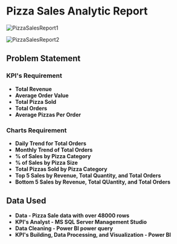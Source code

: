 # Pizza Sales Analytic Report


![PizzaSalesReport1](https://github.com/zarnikhinkyi/Power-BI_SQL_Project-PizzaSalesAnalysisReport/assets/77061456/fcb0ec4d-2aca-4f62-a09c-f6e93f5109b5)

![PizzaSalesReport2](https://github.com/zarnikhinkyi/Power-BI_SQL_Project-PizzaSalesAnalysisReport/assets/77061456/8cd63971-9be0-4f98-8271-c9469218d19b)

## Problem Statement
### KPI's Requirement
- **Total Revenue**
- **Average Order Value**
- **Total Pizza Sold**
- **Total Orders**
- **Average Pizzas Per Order**

### Charts Requirement
- **Daily Trend for Total Orders**
- **Monthly Trend of Total Orders**
- **% of Sales by Pizza Category**
- **% of Sales by Pizza Size**
- **Total Pizzas Sold by Pizza Category**
- **Top 5 Sales by Revenue, Total Quantity, and Total Orders**
- **Bottom 5 Sales by Revenue, Total QUantity, and Total Orders**


## Data Used
- **Data - Pizza Sale data with over 48000 rows**
- **KPI's Analyst - MS SQL Server Management Studio**
- **Data Cleaning - Power BI power query**
- **KPI's Building, Data Processing, and Visualization - Power BI**
